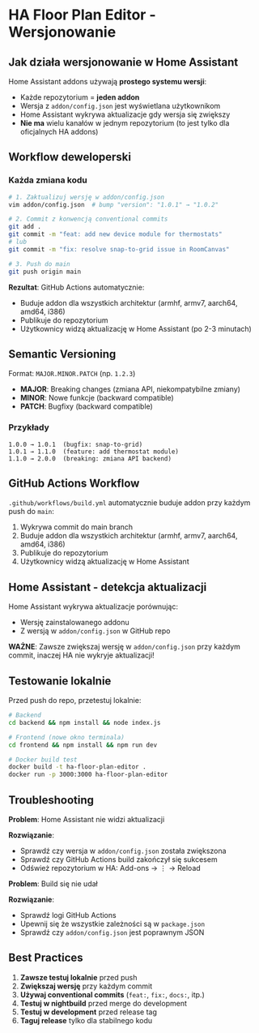 # HA Floor Plan Editor - Wersjonowanie

## Jak działa wersjonowanie w Home Assistant

Home Assistant addons używają **prostego systemu wersji**:
- Każde repozytorium = **jeden addon**
- Wersja z `addon/config.json` jest wyświetlana użytkownikom
- Home Assistant wykrywa aktualizacje gdy wersja się zwiększy
- **Nie ma** wielu kanałów w jednym repozytorium (to jest tylko dla oficjalnych HA addons)

## Workflow deweloperski

### Każda zmiana kodu

```bash
# 1. Zaktualizuj wersję w addon/config.json
vim addon/config.json  # bump "version": "1.0.1" → "1.0.2"

# 2. Commit z konwencją conventional commits
git add .
git commit -m "feat: add new device module for thermostats"
# lub
git commit -m "fix: resolve snap-to-grid issue in RoomCanvas"

# 3. Push do main
git push origin main
```

**Rezultat**: GitHub Actions automatycznie:
- Buduje addon dla wszystkich architektur (armhf, armv7, aarch64, amd64, i386)
- Publikuje do repozytorium
- Użytkownicy widzą aktualizację w Home Assistant (po 2-3 minutach)

## Semantic Versioning

Format: `MAJOR.MINOR.PATCH` (np. `1.2.3`)

- **MAJOR**: Breaking changes (zmiana API, niekompatybilne zmiany)
- **MINOR**: Nowe funkcje (backward compatible)
- **PATCH**: Bugfixy (backward compatible)

### Przykłady

```
1.0.0 → 1.0.1  (bugfix: snap-to-grid)
1.0.1 → 1.1.0  (feature: add thermostat module)
1.1.0 → 2.0.0  (breaking: zmiana API backend)
```

## GitHub Actions Workflow

`.github/workflows/build.yml` automatycznie buduje addon przy każdym push do `main`:

1. Wykrywa commit do main branch
2. Buduje addon dla wszystkich architektur (armhf, armv7, aarch64, amd64, i386)
3. Publikuje do repozytorium
4. Użytkownicy widzą aktualizację w Home Assistant

## Home Assistant - detekcja aktualizacji

Home Assistant wykrywa aktualizacje porównując:
- Wersję zainstalowanego addonu
- Z wersją w `addon/config.json` w GitHub repo

**WAŻNE**: Zawsze zwiększaj wersję w `addon/config.json` przy każdym commit, inaczej HA nie wykryje aktualizacji!

## Testowanie lokalnie

Przed push do repo, przetestuj lokalnie:

```bash
# Backend
cd backend && npm install && node index.js

# Frontend (nowe okno terminala)
cd frontend && npm install && npm run dev

# Docker build test
docker build -t ha-floor-plan-editor .
docker run -p 3000:3000 ha-floor-plan-editor
```

## Troubleshooting

**Problem**: Home Assistant nie widzi aktualizacji

**Rozwiązanie**: 
- Sprawdź czy wersja w `addon/config.json` została zwiększona
- Sprawdź czy GitHub Actions build zakończył się sukcesem
- Odśwież repozytorium w HA: Add-ons → ⋮ → Reload

**Problem**: Build się nie udał

**Rozwiązanie**:
- Sprawdź logi GitHub Actions
- Upewnij się że wszystkie zależności są w `package.json`
- Sprawdź czy `addon/config.json` jest poprawnym JSON

## Best Practices

1. **Zawsze testuj lokalnie** przed push
2. **Zwiększaj wersję** przy każdym commit
3. **Używaj conventional commits** (`feat:`, `fix:`, `docs:`, itp.)
4. **Testuj w nightbuild** przed merge do development
5. **Testuj w development** przed release tag
6. **Taguj release** tylko dla stabilnego kodu

